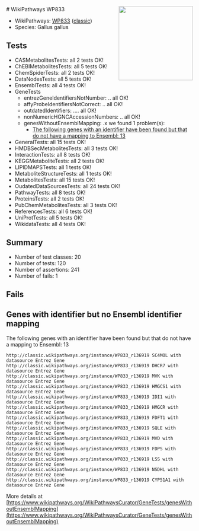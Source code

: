 <img style="float: right; width: 200px" src="https://upload.wikimedia.org/wikipedia/commons/thumb/8/83/Wplogo_with_text_500.png/640px-Wplogo_with_text_500.png" />
# WikiPathways WP833

* WikiPathways: [WP833](https://wikipathways.org/pathways/WP833) ([classic](https://classic.wikipathways.org/instance/WP833))
* Species: Gallus gallus
## Tests
* CASMetabolitesTests: all 2 tests OK!
* ChEBIMetabolitesTests: all 5 tests OK!
* ChemSpiderTests: all 2 tests OK!
* DataNodesTests: all 5 tests OK!
* EnsemblTests: all 4 tests OK!
* GeneTests
    * entrezGeneIdentifiersNotNumber: .. all OK!
    * affyProbeIdentifiersNotCorrect: .. all OK!
    * outdatedIdentifiers: .... all OK!
    * nonNumericHGNCAccessionNumbers: .. all OK!
    * genesWithoutEnsemblMapping: .x we found 1 problem(s):
        * [The following genes with an identifier have been found but that do not have a mapping to Ensembl: 13](#c4e54310)
* GeneralTests: all 15 tests OK!
* HMDBSecMetabolitesTests: all 3 tests OK!
* InteractionTests: all 8 tests OK!
* KEGGMetaboliteTests: all 2 tests OK!
* LIPIDMAPSTests: all 1 tests OK!
* MetaboliteStructureTests: all 1 tests OK!
* MetabolitesTests: all 15 tests OK!
* OudatedDataSourcesTests: all 24 tests OK!
* PathwayTests: all 8 tests OK!
* ProteinsTests: all 2 tests OK!
* PubChemMetabolitesTests: all 3 tests OK!
* ReferencesTests: all 6 tests OK!
* UniProtTests: all 5 tests OK!
* WikidataTests: all 4 tests OK!


## Summary

* Number of test classes: 20
* Number of tests: 120
* Number of assertions: 241
* Number of fails: 1

## Fails

<a name="c4e54310" />

## Genes with identifier but no Ensembl identifier mapping

The following genes with an identifier have been found but that do not have a mapping to Ensembl: 13
```
http://classic.wikipathways.org/instance/WP833_r136919 SC4MOL with datasource Entrez Gene
http://classic.wikipathways.org/instance/WP833_r136919 DHCR7 with datasource Entrez Gene
http://classic.wikipathways.org/instance/WP833_r136919 MVK with datasource Entrez Gene
http://classic.wikipathways.org/instance/WP833_r136919 HMGCS1 with datasource Entrez Gene
http://classic.wikipathways.org/instance/WP833_r136919 IDI1 with datasource Entrez Gene
http://classic.wikipathways.org/instance/WP833_r136919 HMGCR with datasource Entrez Gene
http://classic.wikipathways.org/instance/WP833_r136919 FDFT1 with datasource Entrez Gene
http://classic.wikipathways.org/instance/WP833_r136919 SQLE with datasource Entrez Gene
http://classic.wikipathways.org/instance/WP833_r136919 MVD with datasource Entrez Gene
http://classic.wikipathways.org/instance/WP833_r136919 FDPS with datasource Entrez Gene
http://classic.wikipathways.org/instance/WP833_r136919 LSS with datasource Entrez Gene
http://classic.wikipathways.org/instance/WP833_r136919 NSDHL with datasource Entrez Gene
http://classic.wikipathways.org/instance/WP833_r136919 CYP51A1 with datasource Entrez Gene
```

More details at [https://www.wikipathways.org/WikiPathwaysCurator/GeneTests/genesWithoutEnsemblMapping](https://www.wikipathways.org/WikiPathwaysCurator/GeneTests/genesWithoutEnsemblMapping)

